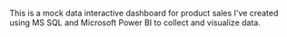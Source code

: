 This is a mock data interactive dashboard for product sales I've created using MS SQL and Microsoft Power BI to collect and visualize data.
